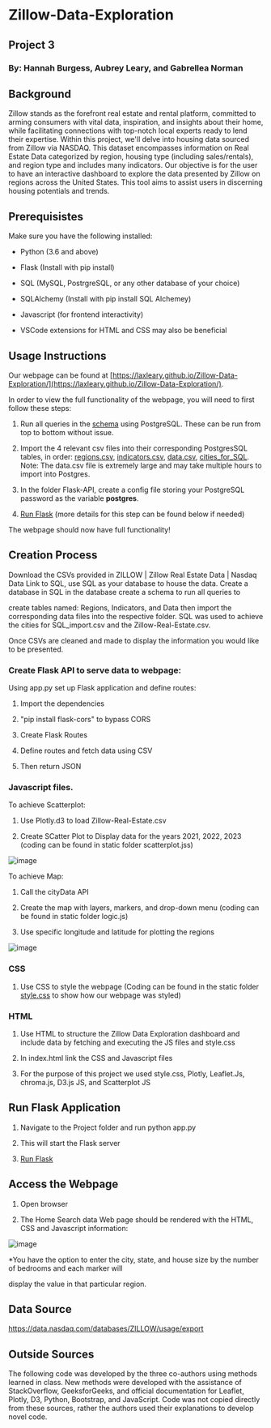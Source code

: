 # Zillow-Data-Exploration
## Project 3
### By: Hannah Burgess, Aubrey Leary, and Gabrellea Norman

## Background
Zillow stands as the forefront real estate and rental platform, committed to arming consumers with vital data, inspiration, and insights about their home, while facilitating connections with top-notch local 
experts ready to lend their expertise. Within this project, we'll delve into housing data sourced from Zillow via NASDAQ. This dataset encompasses information on Real Estate Data categorized by region, housing type 
(including sales/rentals), and region type and includes many indicators. Our objective is for the user to have an interactive dashboard to explore the data presented by Zillow on regions across the United States. 
This tool aims to assist users in discerning housing potentials and trends. 



## Prerequisistes 

Make sure you have the following installed:

- Python (3.6 and above)

- Flask (Install with pip install)

- SQL (MySQL, PostrgreSQL, or any other database of your choice)

- SQLAlchemy (Install with pip install SQL Alchemey)

- Javascript (for frontend interactivity)

* VSCode extensions for HTML and CSS may also be beneficial

## Usage Instructions
Our webpage can be found at [https://laxleary.github.io/Zillow-Data-Exploration/](https://laxleary.github.io/Zillow-Data-Exploration/).

In order to view the full functionality of the webpage, you will need to first follow these steps:

1. Run all queries in the [schema](schema.sql) using PostgreSQL. These can be run from top to bottom without issue.
2.  Import the 4 relevant csv files into their corresponding PostgresSQL tables, in order: [regions.csv](Data-Import/Resource-CSVs/regions.csv), [indicators.csv](Data-Import/Resource-CSVs/indicators.csv), [data.csv](https://data.nasdaq.com/tables/ZILLOW/ZILLOW-DATA/export), [cities_for_SQL](Data-Import/Resource-CSVs/cities_for_SQL_import.csv).
Note: The data.csv file is extremely large and may take multiple hours to import into Postgres.

3. In the folder Flask-API, create a config file storing your PostgreSQL password as the variable **postgres**.
4. [Run Flask](Flask-API/app.py) (more details for this step can be found below if needed)
   
The webpage should now have full functionality!


## Creation Process
Download the CSVs provided in ZILLOW | Zillow Real Estate Data | Nasdaq Data Link to SQL, use SQL as your database to house the data. Create a database in SQL in the database create a schema to run all queries to 

create tables named: Regions, Indicators, and Data then import the corresponding data files into the respective folder. SQL was used to achieve the cities for SQL_import.csv and the Zillow-Real-Estate.csv. 

Once CSVs are cleaned and made to display the information you would like to be presented. 


### Create Flask API to serve data to webpage: 

 Using app.py set up Flask application and define routes:
 
1. Import the dependencies
   
2. "pip install flask-cors" to bypass CORS

3. Create Flask Routes

4. Define routes and fetch data using CSV

5. Then return JSON

### Javascript files. 

To achieve Scatterplot: 

1. Use Plotly.d3 to load Zillow-Real-Estate.csv

2. Create SCatter Plot to Display data for the years 2021, 2022, 2023 (coding can be found in static folder scatterplot.jss)

![image](https://github.com/laxleary/Zillow-Data-Exploration/assets/130908954/81a83c58-c22f-43eb-b17d-b94e9b222111)

To achieve Map: 

1. Call the cityData API

2. Create the map with layers, markers, and drop-down menu (coding can be found in static folder logic.js)

3. Use specific longitude and latitude for plotting the regions

![image](https://github.com/laxleary/Zillow-Data-Exploration/assets/130908954/32d4e0a6-ce17-43c1-86c3-18c0690c7065)

### CSS
1. Use CSS to style the webpage (Coding can be found in the static folder [style.css](style.css) to show how our webpage was styled)

### HTML 

1. Use HTML to structure the Zillow Data Exploration dashboard and include data by fetching and executing the JS files and style.css

2. In index.html link the CSS and Javascript files

3. For the purpose of this project we used style.css, Plotly, Leaflet.Js, chroma.js, D3.js JS, and Scatterplot JS


## Run Flask Application

1. Navigate to the Project folder and run python app.py

2. This will start the Flask server

3. [Run Flask](Flask-API/app.py)


## Access the Webpage
1. Open browser

2. The Home Search data Web page should be rendered with the HTML, CSS and Javascript information:

   
![image](https://github.com/laxleary/Zillow-Data-Exploration/assets/130908954/0e3ff080-5555-4030-90d4-639a7896698f)

*You have the option to enter the city, state, and house size by the number of bedrooms and each marker will

display the value in that particular region.


## Data Source
https://data.nasdaq.com/databases/ZILLOW/usage/export

## Outside Sources
The following code was developed by the three co-authors using methods learned in class. New methods were developed with the assistance of StackOverflow, GeeksforGeeks, and official documentation for Leaflet, Plotly,
D3, Python, Bootstrap, and JavaScript. Code was not copied directly from these sources, rather the authors used their explanations to develop novel code. 
